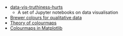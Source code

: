 ---
---

- [data-vis-truthiness-hurts](https://github.com/UoMResearchIT/data-vis-truthiness-hurts)
    - A set of Jupyter notebooks on data visualisation
- [Brewer colours for qualitative data](https://colorbrewer2.org)
- [Theory of colourmaps](http://peterkovesi.com/projects/colourmaps/)
- [Colourmaps in Matplotlib](https://matplotlib.org/users/colormaps.html#colormaps)

